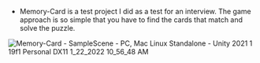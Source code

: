 - Memory-Card is a test project I did as a test for an interview. The game approach is so simple that you have to find the cards that match and solve the puzzle. 

![Memory-Card - SampleScene - PC, Mac   Linux Standalone - Unity 2021 1 19f1 Personal _DX11_ 1_22_2022 10_56_48 AM](https://user-images.githubusercontent.com/25118807/150629301-5da58257-421a-4760-8ad2-d4e818be48aa.png)
